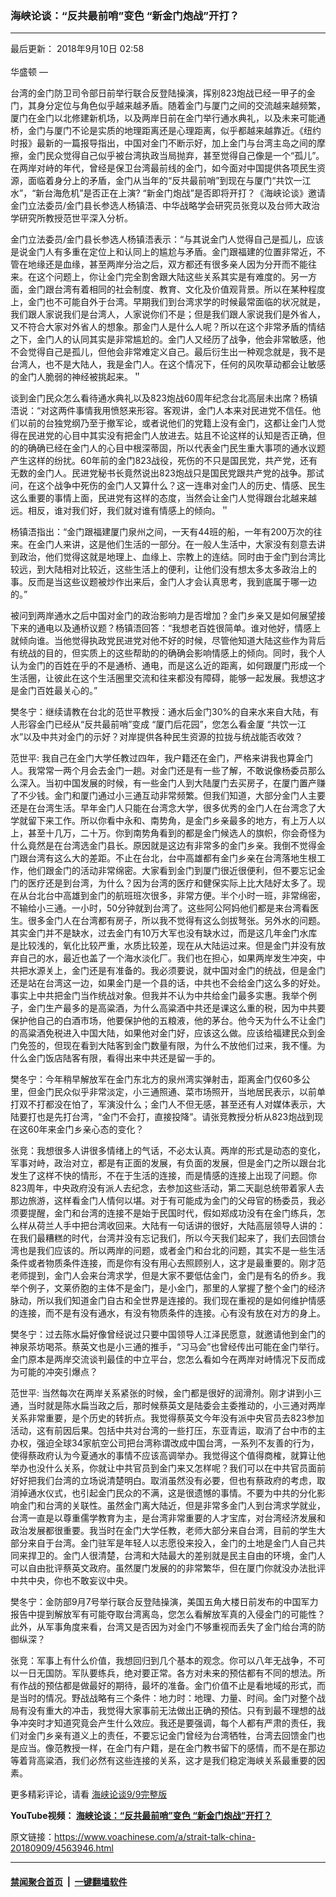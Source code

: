 ### 海峡论谈：“反共最前哨”变色 “新金门炮战”开打？
------------------------

<div class="published">
 <span class="date" title="中国时间">
  <time datetime="2018-09-10T02:58:00+08:00">
   最后更新： 2018年9月10日 02:58
  </time>
 </span>
</div>
<br/>
<div class="wsw">
 <span class="dateline">
  华盛顿 —
 </span>
 <p>
  台湾的金门防卫司令部日前举行联合反登陆操演，挥别823炮战已经一甲子的金门，其身分定位与角色似乎越来越矛盾。随着金门与厦门之间的交流越来越频繁，厦门在金门以北修建新机场，以及两岸日前在金门举行通水典礼，以及未来可能通桥，金门与厦门不论是实质的地理距离还是心理距离，似乎都越来越靠近。《纽约时报》最新的一篇报导指出，中国对金门不断示好，加上金门与台湾主岛之间的摩擦，金门民众觉得自己似乎被台湾执政当局抛弃，甚至觉得自己像是一个“孤儿”。在两岸对峙的年代，曾经是保卫台湾最前线的金门，如今面对中国提供各项民生资源，面临着身分上的矛盾，金门从当年的“反共最前哨”到现在与厦门“共饮一江水”，“新台海危机”是否正在上演? “新金门炮战”是否即将开打？《海峡论谈》邀请金门立法委员/金门县长参选人杨镇浯、中华战略学会研究员张竞以及台师大政治学研究所教授范世平深入分析。
 </p>
 <p>
  金门立法委员/金门县长参选人杨镇浯表示：“与其说金门人觉得自己是孤儿，应该是说金门人有多重在定位上和认同上的尴尬与矛盾。金门跟福建的位置非常近，不管在地缘还是血缘，甚至两岸分治之后，双方都还有很多亲人因为分开而不能往来。在这个问题上，你让金门完全割舍跟大陆这些关系其实是有难度的。另一方面，金门跟台湾有着相同的社会制度、教育、文化及价值观背景。所以在某种程度上，金门也不可能自外于台湾。早期我们到台湾求学的时候最常面临的状况就是，我们跟人家说我们是台湾人，人家说你们不是；但是我们跟人家说我们是外省人，又不符合大家对外省人的想象。那金门人是什么人呢？所以在这个非常矛盾的情结之下，金门人的认同其实是非常尴尬的。金门人又经历了战争，他会非常敏感，他不会觉得自己是孤儿，但他会非常难定义自己。最后衍生出一种观念就是，我不是台湾人，也不是大陆人，我是金门人。在这个情况下，任何的风吹草动都会让敏感的金门人脆弱的神经被挑起来。＂
 </p>
 <p>
  谈到金门民众怎么看待通水典礼以及823炮战60周年纪念台北高层未出席？杨镇浯说：“对这两件事情我用愤怒来形容。客观讲，金门人本来对民进党不信任。他们以前的台独党纲乃至于撤军论，或者说他们的党籍上没有金门，这都让金门人觉得在民进党的心目中其实没有把金门人放进去。姑且不论这样的认知是否正确，但的的确确已经在金门人的心目中根深蒂固，所以代表金门民生重大事项的通水议题产生这样的纷扰。60年前的金门823战役，死伤的不只是国民党，共产党，还有无数的金门人。民进党秘书长竟然说出823炮战只是国民党跟共产党的战争。那试问，在这个战争中死伤的金门人又算什么？这一连串对金门人的历史、情感、民生这么重要的事情上面，民进党有这样的态度，当然会让金门人觉得跟台北越来越远。相反，谁对我们好，我们就对谁有情感上的倾向。＂
 </p>
 <p>
  杨镇浯指出：“金门跟福建厦门泉州之间，一天有44班的船，一年有200万次的往来。在金门人来讲，这是他们生活的一部分。在一般人生活中，大家没有刻意去讲到政治，他们觉得这就是地理上、血缘上、宗教上的连结。同时由于金门到台湾比较远，到大陆相对比较近，这些生活上的便利，让他们没有想太多太多政治上的事。反而是当这些议题被炒作出来后，金门人才会认真思考，我到底属于哪一边的。”
 </p>
 <p>
  被问到两岸通水之后中国对金门的政治影响力是否增加？金门乡亲又是如何展望接下来的通电以及通桥议题？杨镇浯回答：“我想老百姓很简单。谁对他好，情感上就倾向谁。当他觉得执政党民进党对他不好的时候，尽管他知道大陆这些作为背后有统战的目的，但实质上的这些帮助的的确确会影响情感上的倾向。同时，我个人认为金门的百姓在乎的不是通桥、通电，而是这么近的距离，如何跟厦门形成一个生活圈，让彼此在这个生活圈里交流和往来都没有障碍，能够一起发展。我想这才是金门百姓最关心的。”
 </p>
 <p>
  樊冬宁：继续请教在台北的范世平教授：通水后金门30%的自来水来自大陆，有人形容金门已经从“反共最前哨”变成 “厦门后花园”，您怎么看金厦 “共饮一江水”以及中共对金门的示好？对岸提供各种民生资源的拉拢与统战能否收效？
 </p>
 <p>
  范世平: 我自己在金门大学任教过四年，我户籍还在金门，严格来讲我也算金门人。我常常一两个月会去金门一趟。对金门还是有一些了解，不敢说像杨委员那么么深入。当初中国发展的时候，有一些金门人到大陆厦门去买房子，在厦门置产赚了不少钱。金门和厦门通过小三通互动非常频繁。但我们知道，大部分金门人主要还是在台湾生活。早年金门人只能在台湾念大学，很多优秀的金门人在台湾念了大学就留下来工作。所以你看中永和、南势角，是金门乡亲最多的地方，有上万人以上，甚至十几万，二十万。你到南势角看到的都是金门候选人的旗帜，你会奇怪为什么竟然是在台湾选金门县长。原因就是这边有非常多的金门乡亲。我倒不觉得金门跟台湾有这么大的差距。不止在台北，台中高雄都有金门乡亲在台湾落地生根工作，他们跟金门的活动非常绵密。大家看到金门到厦门很近很便利，但不要忘记金门的医疗还是到台湾，为什么？因为台湾的医疗和健保实际上比大陆好太多了。现在从台北台中高雄到金门的航班班次很多，非常方便。半个小时一班，非常绵密，不输给小三通。一小时，50分钟就到台湾了。这些阿公阿妈他们都是来台湾看医生。很多金门人在台湾都有房子，所以我不觉得有这么剑拔弩张。另外水的问题。其实金门并不是缺水，过去金门有10万大军也没有缺水过，而是这几年金门水库是比较浅的，氧化比较严重，水质比较差，现在从大陆运过来。但是金门并没有放弃自己的水，最近也盖了一个海水淡化厂。我们也在担心，如果两岸发生冲突，中共把水源关上，金门还是有准备的。我必须要说，就中国对金门的统战，但是金门还是站在台湾这一边，如果金门是一个县的话，中共也不会给金门这么多的好处。事实上中共把金门当作统战对象。但我并不认为中共给金门最多实惠。我举个例子，金门生产最多的是高粱酒，为什么高粱酒中共还是课这么重的税，因为中共要保护他自己的白酒市场，他要保护他的五粮液，他的茅台。他今天为什么不让金门的高粱酒免税进入中国大陆，如果他对金门好，应该这么做。应该给福建民众到金门免签的，但现在看到大陆客到金门数量有限，为什么不放他们过来，我不懂。为什么金门饭店陆客有限，看得出来中共还是留一手的。
 </p>
 <p>
  樊冬宁：今年稍早解放军在金门东北方的泉州湾实弹射击，距离金门仅60多公里，但金门民众似乎非常淡定，小三通照通、菜市场照开，当地居民表示，以前单打双不打都没在怕了，军演没什么；金门人不但无感，甚至还有人对媒体表示，大陆要打也是先打台湾，“金门不会打，直接投降”。请张竞教授分析从823炮战到现在这60年来金门乡亲心态的变化？
 </p>
 <p>
  张竞：我想很多人讲很多情绪上的气话，不必太认真。两岸的形式是动态的变化，军事对峙，政治对立，都是有正面的发展，有负面的发展，但是金门之所以跟台北发生了这样不快的情形，不在于生活的连接，而是情感的连接上出现了问题。你823周年，中央政府没有派人去纪念，去参加这些活动，第二天副总统带着家人去那边旅游，这样看金门人情何以堪。对于有可能成为金门的父母官的杨委员，我必须要提醒，金门和台湾的连接不是始于民国时代，假如郑成功没有在金门练兵，怎么样从荷兰人手中把台湾收回来。大陆有一句话讲的很好，大陆高层领导人讲的：在我们最糟糕的时代，台湾并没有忘记我们，所以今天我们起来了，我们去回馈台湾也是我们应该的。所以两岸的问题，或者金门和台北的问题，其实不是一些生活条件或者物质条件连接，而是你有没有用心去照顾别人，这才是最重要的。刚才范老师提到，金门人会来台湾求学，但是大家不要低估金门，金门是有名的侨乡。我举个例子，文莱侨胞的主体不是金门，是小金门，那里的人掌握了整个金门的经济脉动，所以我们知道金门自古和全世界是连接的。我们现在重视的是如何维护情感的连接，而不是有没有通水，有没有物质条件的连接。心有没有放在对方的身上。
 </p>
 <p>
  樊冬宁：过去陈水扁好像曾经说过只要中国领导人江泽民愿意，就邀请他到金门的神泉茶坊喝茶。蔡英文也是小三通的推手，“习马会”也曾经传出可能在金门举行。金门原本是两岸交流谈判最佳的中立平台，您怎么看如今在两岸对峙情况下反而成为可能的冲突引爆点？
 </p>
 <p>
  范世平: 当然每次在两岸关系紧张的时候，金门都是很好的润滑剂。刚才讲到小三通，当时就是陈水扁当政之后，那时候蔡英文是陆委会主委推动的，小三通对两岸关系非常重要，是个历史的转折点。我觉得蔡英文今年没有派中央官员去823参加活动，这有前因后果。包括中共对台湾的一些打压，东亚青运，取消了台中市的主办权，强迫全球34家航空公司把台湾称谓改成中国台湾，一系列不友善的行为，使得蔡政府认为今夏通水的事情不应该高调举办。我觉得这个值得商榷，就算让他举办也没什么关系，你就让中共官员到金门来又怎样呢？我们可以在中共官员面前好好把我们台湾的立场说清楚明白。取消虽然没有必要，但也有蔡政府的考虑，取消掉通水仪式，也引起金门民众的不满，这是很遗憾的事情。不要为中共的分化影响金门和台湾的关联性。虽然金门离大陆近，但是非常多金门人到台湾求学就业，台湾一直是以尊重儒学教育为主，是台湾非常重要的人才宝库，对台湾经济发展和政治发展都很重要。我当时在金门大学任教，老师大部分来自台湾，目前的学生大部分来自于台湾。金门驻军是年轻人以志愿役来投入，金门的土地是金门人自己共同来捍卫的。金门人很清楚，台湾和大陆最大的差别就是民主自由的环境，金门人可以自由批评蔡英文政府。虽然厦门发展的的非常繁华，但在厦门你就没办法批评中共中央，你也不敢妄议中央。
 </p>
 <p>
  樊冬宁：金防部9月7号举行联合反登陆操演，美国五角大楼日前发布的中国军力报告中提到解放军有可能夺取台湾离岛，您怎么看解放军真的入侵金门的可能性？此外，从军事角度来看，台湾又是否因为对金门不够重视而丢失了金门给台湾的防御纵深？
 </p>
 <p>
  张竞：军事上有什么价值，我想回归到几个基本的观念。你可以八年无战争，不可以一日无国防。军队要练兵，绝对要正常。各方对未来的预估都有不同的想法。所有作战的预估都是做最好的期待，最坏的准备。金门价值不止是看地域的形式，而是当时的情况。野战战略有三个条件：地力时：地理、力量、时间。金门对整个战局有没有重大的冲击，我觉得大家事前无法做出正确的预估。只有到最不理想的战争冲突时才知道究竟会产生什么效应。我还是要强调，每个人都有严肃的责任，我们对金门乡亲有道义上的责任，不要忘记金门曾经为台湾牺牲，台湾去回馈金门也是应当。像范教授一样，在金门有户籍，是在金门教书留下的感情，而不是在那边等着背高粱酒，我们必然有这些连接的关系，这才是我们稳定海峡关系最重要的因素。
 </p>
 <p>
  更多精彩评论，请看
  <a class="wsw__a" href="https://www.voachinese.com/a/4563789.html" target="_blank">
   海峡论谈9/9完整版
  </a>
 </p>
 <div class="wsw__embed">
 </div>
 <p>
  <strong style="font-size: 1em;">
   YouTube视频：
   <a class="wsw__a" href="https://www.youtube.com/watch?v=Hsj-YboqnVQ" target="_blank">
    海峡论谈：“反共最前哨”变色 “新金门炮战”开打？
   </a>
  </strong>
 </p>
 <p>
 </p>
 <p>
 </p>
</div>

原文链接：https://www.voachinese.com/a/strait-talk-china-20180909/4563946.html


------------------------
#### [禁闻聚合首页](https://github.com/gfw-breaker/banned-news/blob/master/README.md) &nbsp;|&nbsp;  [一键翻墙软件](https://github.com/gfw-breaker/nogfw/blob/master/README.md)